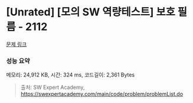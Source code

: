 # [Unrated] [모의 SW 역량테스트] 보호 필름 - 2112 

[문제 링크](https://swexpertacademy.com/main/code/problem/problemDetail.do?contestProbId=AV5V1SYKAaUDFAWu) 

### 성능 요약

메모리: 24,912 KB, 시간: 324 ms, 코드길이: 2,361 Bytes



> 출처: SW Expert Academy, https://swexpertacademy.com/main/code/problem/problemList.do
